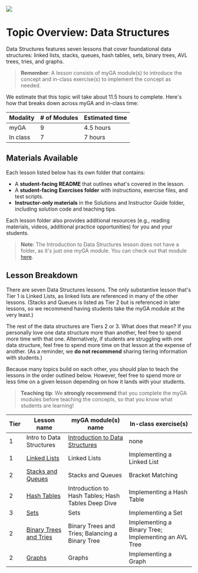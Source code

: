 ![](https://ga-dash.s3.amazonaws.com/production/assets/logo-9f88ae6c9c3871690e33280fcf557f33.png) 

# Topic Overview: Data Structures
Data Structures features seven lessons that cover foundational data structures: linked lists, stacks, queues, hash tables, sets, binary trees, AVL trees, tries, and graphs.

> **Remember**: A lesson consists of myGA module(s) to introduce the concept and in-class exercise(s) to implement the concept as needed.

We estimate that this topic will take about 11.5 hours to complete. Here's how that breaks down across myGA and in-class time:

| Modality | # of Modules | Estimated time |
|---|---|---|
| myGA | 9 | 4.5 hours |
| In class | 7 | 7 hours |

## Materials Available

Each lesson listed below has its own folder that contains:
* A **student-facing README** that outlines what's covered in the lesson.
* A **student-facing Exercises folder** with instructions, exercise files, and test scripts.
* **Instructor-only materials** in the Solutions and Instructor Guide folder, including solution code and teaching tips.

Each lesson folder also provides additional resources (e.g., reading materials, videos, additional practice opportunities) for you and your students.

> **Note**: The Introduction to Data Structures lesson does not have a folder, as it's just one myGA module. You can check out that module [here](https://my.generalassemb.ly/activities/878?from=dashboard&assignmentUuid=efcbcfa0-d5eb-4f2b-912b-dae58e6434d9).

## Lesson Breakdown

There are seven Data Structures lessons. The only substantive lesson that's Tier 1 is Linked Lists, as linked lists are referenced in many of the other lessons. (Stacks and Queues is listed as Tier 2 but is referenced in later lessons, so we recommend having students take the myGA module at the very least.)

The rest of the data structures are Tiers 2 or 3. What does that mean? If you personally love one data structure more than another, feel free to spend more time with that one. Alternatively, if students are struggling with one data structure, feel free to spend more time on that lesson at the expense of another. (As a reminder, we **do not recommend** sharing tiering information with students.)

Because many topics build on each other, you should plan to teach the lessons in the order outlined below. However, feel free to spend more or less time on a given lesson depending on how it lands with your students.

> **Teaching tip**: We **strongly recommend** that you complete the myGA modules before teaching the concepts, so that you know what students are learning!

| Tier | Lesson name | myGA module(s) name | In-class exercise(s) | 
|---|---|---|---|
| 1 | Intro to Data Structures | [Introduction to Data Structures](https://my.generalassemb.ly/activities/878?from=dashboard&assignmentUuid=efcbcfa0-d5eb-4f2b-912b-dae58e6434d9) | none |
| 1 | [Linked Lists](https://git.generalassemb.ly/software-engineering-immersive/SEI-Course-Materials/tree/master/6_computer-science-materials/data-structures/linked-lists) | Linked Lists | Implementing a Linked List |
| 2 | [Stacks and Queues](https://git.generalassemb.ly/software-engineering-immersive/SEI-Course-Materials/tree/master/6_computer-science-materials/data-structures/stacks-and-queues) | Stacks and Queues | Bracket Matching |
| 2 | [Hash Tables](https://git.generalassemb.ly/software-engineering-immersive/SEI-Course-Materials/tree/master/6_computer-science-materials/data-structures/hash-tables) | Introduction to Hash Tables; Hash Tables Deep Dive | Implementing a Hash Table |
| 3 | [Sets](https://git.generalassemb.ly/software-engineering-immersive/SEI-Course-Materials/tree/master/6_computer-science-materials/data-structures/sets) | Sets | Implementing a Set | 
| 2 | [Binary Trees and Tries](https://git.generalassemb.ly/software-engineering-immersive/SEI-Course-Materials/tree/master/6_computer-science-materials/data-structures/binary-trees-and-tries) | Binary Trees and Tries; Balancing a Binary Tree | Implementing a Binary Tree; Implementing an AVL Tree |
| 2 | [Graphs](https://git.generalassemb.ly/software-engineering-immersive/SEI-Course-Materials/tree/master/6_computer-science-materials/data-structures/graphs) | Graphs | Implementing a Graph |
